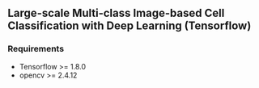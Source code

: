 ## Large-scale Multi-class Image-based Cell Classification with Deep Learning (Tensorflow)



### Requirements
* Tensorflow >= 1.8.0
* opencv >= 2.4.12